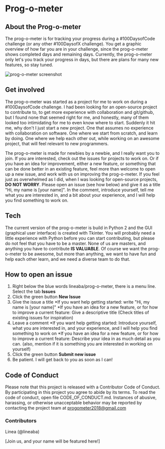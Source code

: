 # Prog-o-meter

## About the Prog-o-meter
The prog-o-meter is for tracking your progress during a #100DaysofCode challenge (or any other #100DaysofX challenge). 
You get a graphic overview of how far you are in your challenge, since the prog-o-meter shows completed days and remaining days.
Currently, the prog-o-meter only let's you track your progress in days, but there are plans for many new features, so stay tuned. 

![prog-o-meter screenshot](https://user-images.githubusercontent.com/32916783/39079746-ba68340e-44d5-11e8-9665-95520b3b8ca8.JPG)

## Get involved
The prog-o-meter was started as a project for me to work on during a #100DaysofCode challenge.
I had been looking for an open-source project to contribute to, to get more experience with collaboration and git/github, but I found none that seemed right for me, and honestly, many of them looked too intimidating for me to even know where to start.
Suddenly it hit me, why don't I just start a new project. One that assumes no experience with collaboration on software. One where we  start from scratch, and learn by doing. One where we help each other out, while working on an awesome project, that will feel relevant to new programmers.

The prog-o-meter is made for newbies by a newbie, and I really want you to join. If you are interested, check out the issues for projects to work on. Or if you have an idea for improvement, either a new feature, or something that can be done better in an existing feature, feel more than welcome to open up a new issue, and work with us on improving the prog-o-meter.
If you feel just as overwhelmed as I did, when I was looking for open-source projects, __DO NOT WORRY__. Please open an issue (see how below) and give it as a title "Hi, my name is [your name]". In the comment, introduce yourself, tell me what you are interested in, and a bit about your experience, and I will help you find something to work on.

## Tech
The current version of the prog-o-meter is build in Python 2 and the GUI (graphical user interface) is created with Tkinter. You will probably need a little experience with Python before you can start contributing, but please do not feel that you have to be a master. None of us are masters, and anything you have to contribute __IS VALUABLE__. Of course we want the prog-o-meter to be awesome, but more than anything, we want to have fun and help each other learn, and we need a diverse team to do that. 

## How to open an issue
1. Right below the blue words lineaba/prog-o-meter, there is a menu line. Select the tab __Issues__ 
2. Click the green button __New Issue__
3. Give the issue a title 
  *If you want help getting started: write "Hi, my name is [your name]"
  *If you have an idea for a new feature, or for how to improve a current feature: Give a descriptive title (Check titles of existing issues for inspiration)
4. Leave a comment
  *If you want help getting started: Introduce yourself, what you are interested in, and your experience, and I will help you find something to work on
  *If you have an idea for a new feature, or for how to improve a current feature: Describe your idea in as much detail as you can. (also, mention if it is something you are interested in working on yourself)
5. Click the green button __Submit new issue__
6. Be patient. I will get back to you as soon as I can!

## Code of Conduct
Please note that this project is released with a Contributor Code of Conduct. By participating in this project you agree to abide by its terms. To read the code of conduct, open file CODE_OF_CONDUCT.md.
Instances of abusive, harassing, or otherwise unacceptable behavior may be reported by contacting the project team at progometer2018@gmail.com

### Contributors

Linea (@lineaba)

[Join us, and your name will be featured here!]


